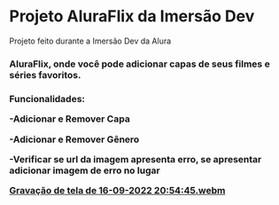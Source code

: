 # Projeto AluraFlix da Imersão Dev

<p>Projeto feito durante a Imersão Dev da Alura</p>
<h3>AluraFlix, onde você pode adicionar capas de seus filmes e séries favoritos.<h3>
<p>Funcionalidades:</p>
<p>-Adicionar e Remover Capa</p>
<p>-Adicionar e Remover Gênero</p>
<p>-Verificar se url da imagem apresenta erro, se apresentar adicionar imagem de erro no lugar</p>


[Gravação de tela de 16-09-2022 20:54:45.webm](https://user-images.githubusercontent.com/83427685/190831773-f20ca962-7bbf-4426-80d2-dfbde4137a76.webm)
